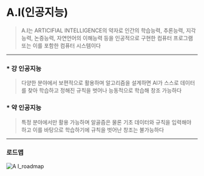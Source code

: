# A.I(인공지능)
> A.I는 ARTICIFIAL INTELLIGENCE의 약자로 인간의 학습능력, 추론능력, 지각능력, 논증능력, 자연언어의 이해능력 등을 인공적으로 구현한 컴퓨터 프로그램 또는 이를 포함한 컴퓨터 시스템이다
***

### * 강 인공지능
> 다양한 분야에서 보편적으로 활용하며 알고리즘을 설계하면 AI가 스스로 데이터를 찾아 학습하고 정해진 규칙을 벗어나 능동적으로 학습해 창조 가능하다
### * 약 인공지능
> 특정 분야에서만 활용 가능하며 알골즘은 물론 기초 데이터와 규칙을 입력해야 하고 이를 바탕으로 학습하기에 규칙을 벗어난 창조는 불가능하다
***

### 로드맵

![A I_roadmap](https://user-images.githubusercontent.com/68007145/104094621-5b683600-52d5-11eb-91d7-16ec750f8e91.png)
